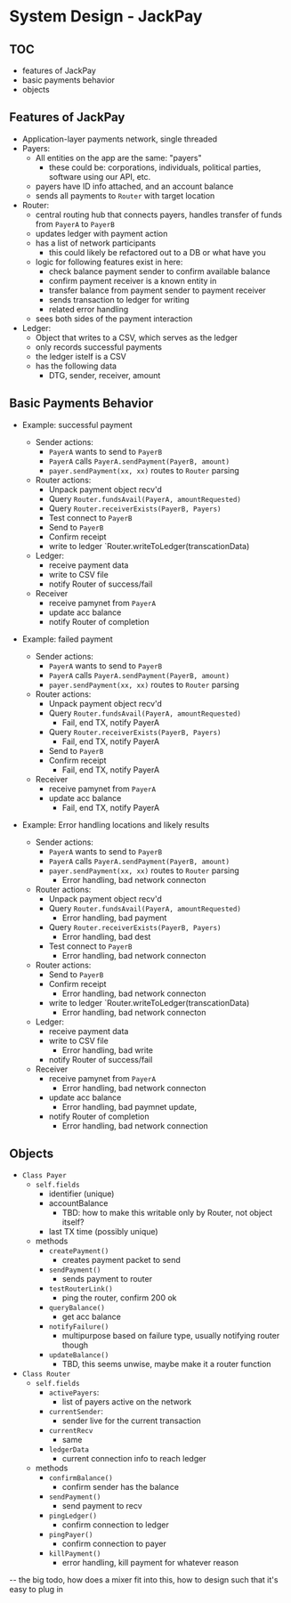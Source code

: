 # System Design - JackPay

## TOC
- features of JackPay
- basic payments behavior
- objects

## Features of JackPay
- Application-layer payments network, single threaded
- Payers:
    - All entities on the app are the same: "payers"
        - these could be: corporations, individuals, political parties, software using our API, etc.
    - payers have ID info attached, and an account balance 
    - sends all payments to `Router` with target location
- Router:
    - central routing hub that connects payers, handles transfer of funds from `PayerA` to `PayerB`
    - updates ledger with payment action
    - has a list of network participants
        - this could likely be refactored out to a DB or what have you
    - logic for following features exist in here:
       - check balance payment sender to confirm available balance
       - confirm payment receiver is a known entity in 
       - transfer balance from payment sender to payment receiver
       - sends transaction to ledger for writing
       - related error handling
    - sees both sides of the payment interaction
- Ledger:
    - Object that writes to a CSV, which serves as the ledger
    - only records successful payments
    - the ledger istelf is a CSV
    - has the following data
        - DTG, sender, receiver, amount

## Basic Payments Behavior
- Example: successful payment
    - Sender actions:
        - `PayerA` wants to send to `PayerB`
        - `PayerA` calls `PayerA.sendPayment(PayerB, amount)`
        - `payer.sendPayment(xx, xx)` routes to `Router` parsing
    - Router actions:
        - Unpack payment object recv'd
        - Query `Router.fundsAvail(PayerA, amountRequested)`
        - Query `Router.receiverExists(PayerB, Payers)`
        - Test connect to `PayerB`
        - Send to `PayerB`
        - Confirm receipt
        - write to ledger `Router.writeToLedger(transcationData)
    - Ledger:
        - receive payment data
        - write to CSV file
        - notify Router of success/fail
    - Receiver
        - receive pamynet from `PayerA`
        - update acc balance
        - notify Router of completion

- Example: failed payment
    - Sender actions:
        - `PayerA` wants to send to `PayerB`
        - `PayerA` calls `PayerA.sendPayment(PayerB, amount)`
        - `payer.sendPayment(xx, xx)` routes to `Router` parsing
    - Router actions:
        - Unpack payment object recv'd
        - Query `Router.fundsAvail(PayerA, amountRequested)`
            - Fail, end TX, notify PayerA
        - Query `Router.receiverExists(PayerB, Payers)` 
            - Fail, end TX, notify PayerA
        - Send to `PayerB`
        - Confirm receipt
            - Fail, end TX, notify PayerA
    - Receiver
        - receive pamynet from `PayerA`
        - update acc balance
            - Fail, end TX, notify PayerA

- Example: Error handling locations and likely results
    - Sender actions:
        - `PayerA` wants to send to `PayerB`
        - `PayerA` calls `PayerA.sendPayment(PayerB, amount)`
        - `payer.sendPayment(xx, xx)` routes to `Router` parsing
            - Error handling, bad network connecton
    - Router actions:
        - Unpack payment object recv'd
        - Query `Router.fundsAvail(PayerA, amountRequested)`
            - Error handling, bad payment
        - Query `Router.receiverExists(PayerB, Payers)`
            - Error handling, bad dest
        - Test connect to `PayerB`
            - Error handling, bad network connecton
    - Router actions:
        - Send to `PayerB`
        - Confirm receipt
            - Error handling, bad network connecton
        - write to ledger `Router.writeToLedger(transcationData)
            - Error handling, bad network connecton
    - Ledger:
        - receive payment data
        - write to CSV file
            - Error handling, bad write
        - notify Router of success/fail
    - Receiver
        - receive pamynet from `PayerA`
            - Error handling, bad network connecton
        - update acc balance
            - Error handling, bad paymnet update, 
        - notify Router of completion
            - Error handling, bad network connection


## Objects
- `Class Payer`
    - `self.fields`
        - identifier (unique)
        - accountBalance 
            - TBD: how to make this writable only by Router, not object itself?
        - last TX time (possibly unique)
    - methods
        - `createPayment()`
            - creates payment packet to send
        - `sendPayment()`
            - sends payment to router
        - `testRouterLink()`
            - ping the router, confirm 200 ok
        - `queryBalance()`
            - get acc balance
        - `notifyFailure()`
            - multipurpose based on failure type, usually notifying router though
        - `updateBalance()`
            - TBD, this seems unwise, maybe make it a router function
- `Class Router`
    - `self.fields`
        - `activePayers`: 
            - list of payers active on the network
        - `currentSender`:
            - sender live for the current transaction
        - `currentRecv`
            - same
        - `ledgerData`
            - current connection info to reach ledger
    - methods
        - `confirmBalance()`
            - confirm sender has the balance
        - `sendPayment()`
            - send payment to recv
        - `pingLedger()`
            - confirm connection to ledger
        - `pingPayer()`
            - confirm connection to payer
        - `killPayment()`
            - error handling, kill payment for whatever reason

-- the big todo, how does a mixer fit into this, how to design such that it's easy to plug in





























